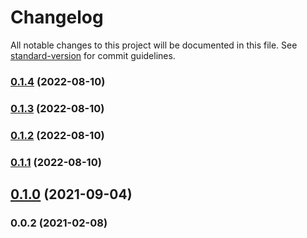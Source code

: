 # Changelog

All notable changes to this project will be documented in this file. See [standard-version](https://github.com/conventional-changelog/standard-version) for commit guidelines.

### [0.1.4](https://github.com/36node/xlsx-toolkits/compare/v0.1.3...v0.1.4) (2022-08-10)



### [0.1.3](https://github.com/36node/xlsx-toolkits/compare/v0.1.2...v0.1.3) (2022-08-10)



### [0.1.2](https://github.com/36node/xlsx-toolkits/compare/v0.1.1...v0.1.2) (2022-08-10)



### [0.1.1](https://github.com/36node/xlsx-toolkits/compare/v0.1.0...v0.1.1) (2022-08-10)



## [0.1.0](https://github.com/36node/xlsx-toolkits/compare/v0.0.2...v0.1.0) (2021-09-04)



### 0.0.2 (2021-02-08)
